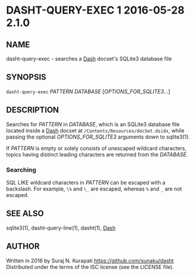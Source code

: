 # DASHT-QUERY-EXEC 1            2016-05-28                            2.1.0

## NAME

dasht-query-exec - searches a [Dash] docset's SQLite3 database file

## SYNOPSIS

`dasht-query-exec` *PATTERN* *DATABASE* [*OPTIONS\_FOR\_SQLITE3*...]

## DESCRIPTION

Searches for *PATTERN* in *DATABASE*, which is an SQLite3 database file
located inside a [Dash] docset at `/Contents/Resources/docSet.dsidx`, while
passing the optional *OPTIONS\_FOR\_SQLITE3* arguments down to sqlite3(1).

If *PATTERN* is empty or solely consists of unescaped wildcard characters,
topics having distinct leading characters are returned from the *DATABASE*.

### Searching

SQL LIKE wildcard characters in *PATTERN* can be escaped with a backslash.
For example, `\%` and `\_` are escaped, whereas `%` and `_` are not escaped.

## SEE ALSO

sqlite3(1), dasht-query-line(1), dasht(1), [Dash]

[Dash]: https://kapeli.com/dash

## AUTHOR

Written in 2016 by Suraj N. Kurapati <https://github.com/sunaku/dasht>
Distributed under the terms of the ISC license (see the LICENSE file).